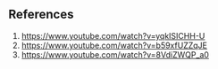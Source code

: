 ## References
1. https://www.youtube.com/watch?v=yqkISICHH-U
2. https://www.youtube.com/watch?v=b59xfUZZqJE
3. https://www.youtube.com/watch?v=8VdiZWQP_a0

